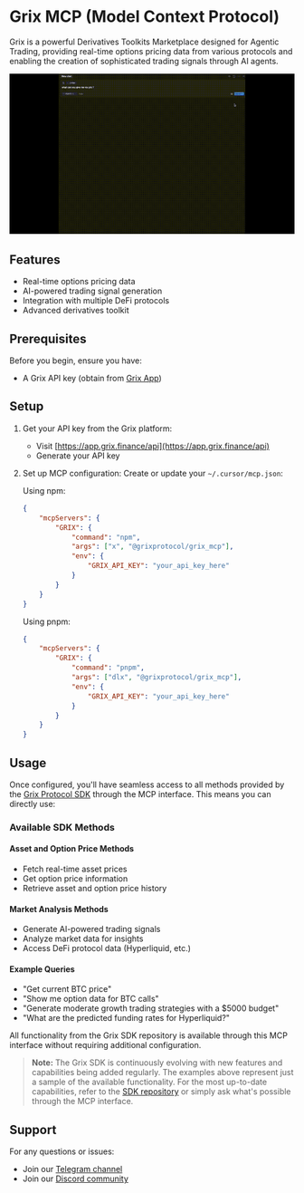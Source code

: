 # Grix MCP (Model Context Protocol)

Grix is a powerful Derivatives Toolkits Marketplace designed for Agentic Trading, providing real-time options pricing data from various protocols and enabling the creation of sophisticated trading signals through AI agents.

![Grix MCP Demo](grix-mcp.gif)

## Features

-   Real-time options pricing data
-   AI-powered trading signal generation
-   Integration with multiple DeFi protocols
-   Advanced derivatives toolkit

## Prerequisites

Before you begin, ensure you have:

-   A Grix API key (obtain from [Grix App](https://app.grix.finance/api))

## Setup

1. Get your API key from the Grix platform:

    - Visit [https://app.grix.finance/api](https://app.grix.finance/api)
    - Generate your API key
 
2. Set up MCP configuration:
   Create or update your `~/.cursor/mcp.json`:
   
   Using npm:
    ```json
    {
    	"mcpServers": {
    		"GRIX": {
    			"command": "npm",	
    			"args": ["x", "@grixprotocol/grix_mcp"],
    			"env": {
    				"GRIX_API_KEY": "your_api_key_here"
    			}
    		}
    	}
    }
    ```
    
   Using pnpm:
    ```json
    {
    	"mcpServers": {
    		"GRIX": {
    			"command": "pnpm",	
    			"args": ["dlx", "@grixprotocol/grix_mcp"],
    			"env": {
    				"GRIX_API_KEY": "your_api_key_here"
    			}
    		}
    	}
    }
    ```

## Usage

Once configured, you'll have seamless access to all methods provided by the [Grix Protocol SDK](https://github.com/grixprotocol/sdk) through the MCP interface. This means you can directly use:

### Available SDK Methods

#### Asset and Option Price Methods
- Fetch real-time asset prices
- Get option price information
- Retrieve asset and option price history

#### Market Analysis Methods
- Generate AI-powered trading signals
- Analyze market data for insights
- Access DeFi protocol data (Hyperliquid, etc.)

#### Example Queries
- "Get current BTC price"
- "Show me option data for BTC calls"
- "Generate moderate growth trading strategies with a $5000 budget"
- "What are the predicted funding rates for Hyperliquid?"

All functionality from the Grix SDK repository is available through this MCP interface without requiring additional configuration.

> **Note:** The Grix SDK is continuously evolving with new features and capabilities being added regularly. The examples above represent just a sample of the available functionality. For the most up-to-date capabilities, refer to the [SDK repository](https://github.com/grixprotocol/sdk) or simply ask what's possible through the MCP interface.

## Support

For any questions or issues:

-   Join our [Telegram channel](https://t.me/grixfinance)
-   Join our [Discord community](https://discord.com/invite/ZgPpr9psqp)
